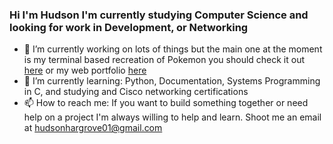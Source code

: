 ### Hi I'm Hudson I'm currently studying Computer Science and looking for work in Development, or Networking 

- 🔭 I’m currently working on lots of things but the main one at the moment is my terminal based recreation of Pokemon you should check it out [here](https://github.com/Newt-Tea/Pokemon) or my web portfolio  [here](https://newt-tea.github.io/)
- 🌱 I’m currently learning: Python, Documentation, Systems Programming in C, and studying and Cisco networking certifications
- 📫 How to reach me: If you want to build something together or need help on a project I'm always willing to help and learn. Shoot me an email at hudsonhargrove01@gmail.com

